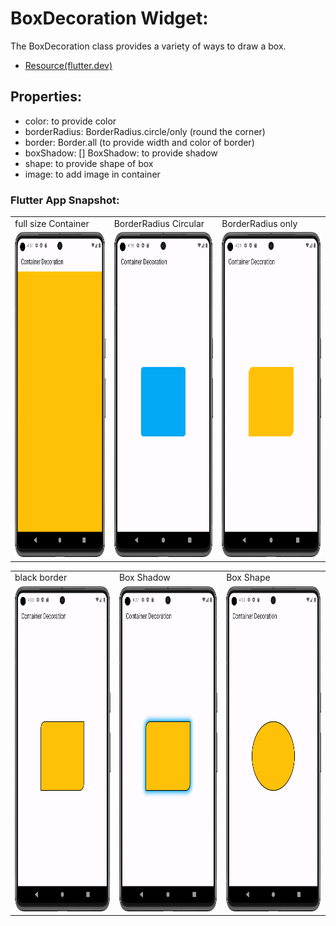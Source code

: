# BoxDecoration Widget: 

The BoxDecoration class provides a variety of ways to draw a box.


- [Resource(flutter.dev)](https://api.flutter.dev/flutter/widgets/BoxDecoration.html)

## Properties:
   - color: to provide color
   - borderRadius: BorderRadius.circle/only (round the corner)
   - border: Border.all (to provide width and color of border)
   - boxShadow: [] BoxShadow: to provide shadow
   - shape: to provide shape of box
   - image: to add image in container

### Flutter App Snapshot:

<table>
  <tr>
    <td>full size Container</td>
     <td>BorderRadius Circular</td>
     <td>BorderRadius only</td>
  </tr>
  <tr>
    <td><img src="Screenshot/full_bodysize_container.png" width=250 height=520></td>
    <td><img src="Screenshot/borderradius_circular.png" width=250 height=520></td>
    <td><img src="Screenshot/boedderradius_only.png" width=250 height=520></td>

  </tr>
 </table>


<table>
  <tr>
    <td>black border</td>
     <td>Box Shadow</td>
     <td>Box Shape</td>
  </tr>
  <tr>
    <td><img src="Screenshot/border_with_blackcolor.png" width=250 height=520></td>
    <td><img src="Screenshot/boxshadow.png" width=250 height=520></td>
    <td><img src="Screenshot/box_shape.png" width=250 height=520></td>

  </tr>
 </table>
